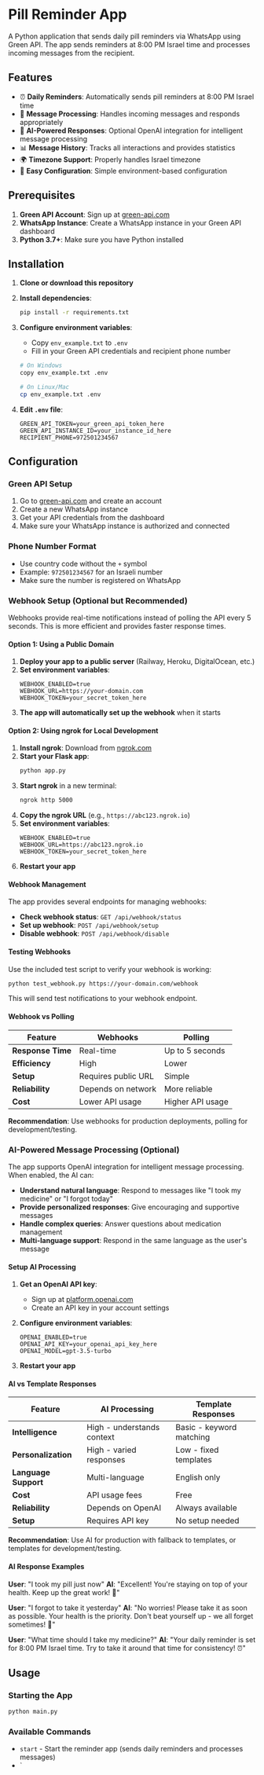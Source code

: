 # Pill Reminder App

A Python application that sends daily pill reminders via WhatsApp using Green API. The app sends reminders at 8:00 PM Israel time and processes incoming messages from the recipient.

## Features

- ⏰ **Daily Reminders**: Automatically sends pill reminders at 8:00 PM Israel time
- 💬 **Message Processing**: Handles incoming messages and responds appropriately
- 🤖 **AI-Powered Responses**: Optional OpenAI integration for intelligent message processing
- 📊 **Message History**: Tracks all interactions and provides statistics
- 🌍 **Timezone Support**: Properly handles Israel timezone
- 🔧 **Easy Configuration**: Simple environment-based configuration

## Prerequisites

1. **Green API Account**: Sign up at [green-api.com](https://green-api.com/)
2. **WhatsApp Instance**: Create a WhatsApp instance in your Green API dashboard
3. **Python 3.7+**: Make sure you have Python installed

## Installation

1. **Clone or download this repository**

2. **Install dependencies**:
   ```bash
   pip install -r requirements.txt
   ```

3. **Configure environment variables**:
   - Copy `env_example.txt` to `.env`
   - Fill in your Green API credentials and recipient phone number

   ```bash
   # On Windows
   copy env_example.txt .env
   
   # On Linux/Mac
   cp env_example.txt .env
   ```

4. **Edit `.env` file**:
   ```
   GREEN_API_TOKEN=your_green_api_token_here
   GREEN_API_INSTANCE_ID=your_instance_id_here
   RECIPIENT_PHONE=972501234567
   ```

## Configuration

### Green API Setup

1. Go to [green-api.com](https://green-api.com/) and create an account
2. Create a new WhatsApp instance
3. Get your API credentials from the dashboard
4. Make sure your WhatsApp instance is authorized and connected

### Phone Number Format

- Use country code without the `+` symbol
- Example: `972501234567` for an Israeli number
- Make sure the number is registered on WhatsApp

### Webhook Setup (Optional but Recommended)

Webhooks provide real-time notifications instead of polling the API every 5 seconds. This is more efficient and provides faster response times.

#### Option 1: Using a Public Domain

1. **Deploy your app to a public server** (Railway, Heroku, DigitalOcean, etc.)
2. **Set environment variables**:
   ```
   WEBHOOK_ENABLED=true
   WEBHOOK_URL=https://your-domain.com
   WEBHOOK_TOKEN=your_secret_token_here
   ```
3. **The app will automatically set up the webhook** when it starts

#### Option 2: Using ngrok for Local Development

1. **Install ngrok**: Download from [ngrok.com](https://ngrok.com/)
2. **Start your Flask app**:
   ```bash
   python app.py
   ```
3. **Start ngrok** in a new terminal:
   ```bash
   ngrok http 5000
   ```
4. **Copy the ngrok URL** (e.g., `https://abc123.ngrok.io`)
5. **Set environment variables**:
   ```
   WEBHOOK_ENABLED=true
   WEBHOOK_URL=https://abc123.ngrok.io
   WEBHOOK_TOKEN=your_secret_token_here
   ```
6. **Restart your app**

#### Webhook Management

The app provides several endpoints for managing webhooks:

- **Check webhook status**: `GET /api/webhook/status`
- **Set up webhook**: `POST /api/webhook/setup`
- **Disable webhook**: `POST /api/webhook/disable`

#### Testing Webhooks

Use the included test script to verify your webhook is working:

```bash
python test_webhook.py https://your-domain.com/webhook
```

This will send test notifications to your webhook endpoint.

#### Webhook vs Polling

| Feature | Webhooks | Polling |
|---------|----------|---------|
| **Response Time** | Real-time | Up to 5 seconds |
| **Efficiency** | High | Lower |
| **Setup** | Requires public URL | Simple |
| **Reliability** | Depends on network | More reliable |
| **Cost** | Lower API usage | Higher API usage |

**Recommendation**: Use webhooks for production deployments, polling for development/testing.

### AI-Powered Message Processing (Optional)

The app supports OpenAI integration for intelligent message processing. When enabled, the AI can:

- **Understand natural language**: Respond to messages like "I took my medicine" or "I forgot today"
- **Provide personalized responses**: Give encouraging and supportive messages
- **Handle complex queries**: Answer questions about medication management
- **Multi-language support**: Respond in the same language as the user's message

#### Setup AI Processing

1. **Get an OpenAI API key**:
   - Sign up at [platform.openai.com](https://platform.openai.com/)
   - Create an API key in your account settings

2. **Configure environment variables**:
   ```
   OPENAI_ENABLED=true
   OPENAI_API_KEY=your_openai_api_key_here
   OPENAI_MODEL=gpt-3.5-turbo
   ```

3. **Restart your app**

#### AI vs Template Responses

| Feature | AI Processing | Template Responses |
|---------|---------------|-------------------|
| **Intelligence** | High - understands context | Basic - keyword matching |
| **Personalization** | High - varied responses | Low - fixed templates |
| **Language Support** | Multi-language | English only |
| **Cost** | API usage fees | Free |
| **Reliability** | Depends on OpenAI | Always available |
| **Setup** | Requires API key | No setup needed |

**Recommendation**: Use AI for production with fallback to templates, or templates for development/testing.

#### AI Response Examples

**User**: "I took my pill just now"
**AI**: "Excellent! You're staying on top of your health. Keep up the great work! 💪"

**User**: "I forgot to take it yesterday"
**AI**: "No worries! Please take it as soon as possible. Your health is the priority. Don't beat yourself up - we all forget sometimes! 🏥"

**User**: "What time should I take my medicine?"
**AI**: "Your daily reminder is set for 8:00 PM Israel time. Try to take it around that time for consistency! ⏰"

## Usage

### Starting the App

```bash
python main.py
```

### Available Commands

- `start` - Start the reminder app (sends daily reminders and processes messages)
- `